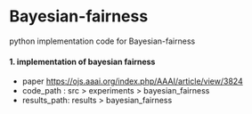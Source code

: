 # Bayesian-fairness
python implementation code for Bayesian-fairness

#### 1. implementation of bayesian fairness
* paper https://ojs.aaai.org/index.php/AAAI/article/view/3824  
* code_path :  src > experiments > bayesian_fairness  
* results_path: results > bayesian_fairness